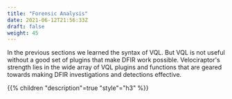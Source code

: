 ```yaml
---
title: "Forensic Analysis"
date: 2021-06-12T21:56:33Z
draft: false
weight: 45
---
```


In the previous sections we learned the syntax of VQL. But VQL is not
useful without a good set of plugins that make DFIR work
possible. Velociraptor's strength lies in the wide array of VQL
plugins and functions that are geared towards making DFIR
investigations and detections effective.

{{% children "description"=true "style"="h3" %}}
